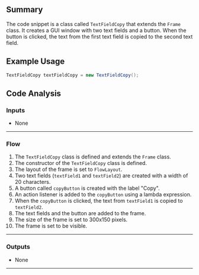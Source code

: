 ## Summary
The code snippet is a class called `TextFieldCopy` that extends the `Frame` class. It creates a GUI window with two text fields and a button. When the button is clicked, the text from the first text field is copied to the second text field.

## Example Usage
```java
TextFieldCopy textFieldCopy = new TextFieldCopy();
```

## Code Analysis
### Inputs
- None
___
### Flow
1. The `TextFieldCopy` class is defined and extends the `Frame` class.
2. The constructor of the `TextFieldCopy` class is defined.
3. The layout of the frame is set to `FlowLayout`.
4. Two text fields (`textField1` and `textField2`) are created with a width of 20 characters.
5. A button called `copyButton` is created with the label "Copy".
6. An action listener is added to the `copyButton` using a lambda expression.
7. When the `copyButton` is clicked, the text from `textField1` is copied to `textField2`.
8. The text fields and the button are added to the frame.
9. The size of the frame is set to 300x150 pixels.
10. The frame is set to be visible.
___
### Outputs
- None
___
